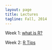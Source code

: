 ```yaml
---
layout: page
title: Lectures
tagline: Fall, 2014
---
```



Week 1: [what is R?](../lectures/week1/WhatIsR.pdf) 

Week 2: [R Tips](../lectures/week2/r_tips.pdf)
